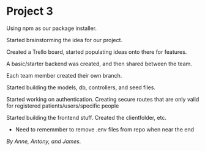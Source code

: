 # Project 3

Using npm as our package installer.

Started brainstorming the idea for our project.

Created a Trello board, started populating ideas onto there for features.

A basic/starter backend was created, and then shared between the team.

Each team member created their own branch.

Started building the models, db, controllers, and seed files.

Started working on authentication. Creating secure routes that are only valid for registered patients/users/specific people

Started building the frontend stuff. Created the clientfolder, etc.

- Need to rememmber to remove .env files from repo when near the end

_By Anne, Antony, and James._
